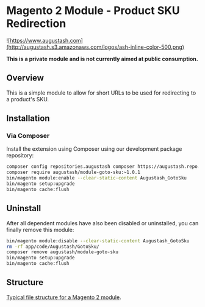 # Magento 2 Module - Product SKU Redirection

![https://www.augustash.com](http://augustash.s3.amazonaws.com/logos/ash-inline-color-500.png)

**This is a private module and is not currently aimed at public consumption.**

## Overview

This is a simple module to allow for short URLs to be used for redirecting to a product's SKU.

## Installation

### Via Composer

Install the extension using Composer using our development package repository:

```bash
composer config repositories.augustash composer https://augustash.repo.repman.io
composer require augustash/module-goto-sku:~1.0.1
bin/magento module:enable --clear-static-content Augustash_GotoSku
bin/magento setup:upgrade
bin/magento cache:flush
```

## Uninstall

After all dependent modules have also been disabled or uninstalled, you can finally remove this module:

```bash
bin/magento module:disable --clear-static-content Augustash_GotoSku
rm -rf app/code/Augustash/GotoSku/
composer remove augustash/module-goto-sku
bin/magento setup:upgrade
bin/magento cache:flush
```

## Structure

[Typical file structure for a Magento 2 module](http://devdocs.magento.com/guides/v2.4/extension-dev-guide/build/module-file-structure.html).

